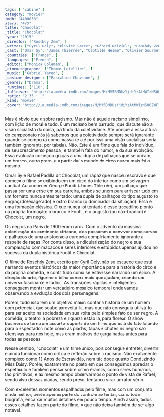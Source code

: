 ```yaml
---
tags: [ "cabine" ]
category: "movies"
imdb: "4400038"
stars: "4/5"
title: "Chocolat"
_title: "Chocolat"
_year: "2015"
_director: ["Roschdy Zem", ]
_writer: ["Cyril Gely", "Olivier Gorce", "Gérard Noiriel", "Roschdy Zem", ]
_cast: ["Omar Sy", "James Thierrée", "Clotilde Hesme", "Olivier Gourmet", "Frédéric Pierrot", "Noémie Lvovsky", "Alice de Lencquesaing", "Alex Descas", "Olivier Rabourdin", ]
_countries: ["France", ]
_languages: ["French", ]
_editor: ["Monica Coleman", ]
_cinematographer: ["Thomas Letellier", ]
_music: ["Gabriel Yared", ]
_costume designer: ["Pascaline Chavanne", ]
_genres: ["Drama", ]
_runtimes: ["110", ]
_fullcover: "http://ia.media-imdb.com/images/M/MV5BMDUzYjdiYzAtMWIzNS00ZWFjLWIyZmEtZjM5NjJjNTZkOGUzXkEyXkFqcGdeQXVyNTY0OTgzMzU@.jpg"
_ratio: "2.35 : 1"
_kind: "movie"
_cover: "http://ia.media-imdb.com/images/M/MV5BMDUzYjdiYzAtMWIzNS00ZWFjLWIyZmEtZjM5NjJjNTZkOGUzXkEyXkFqcGdeQXVyNTY0OTgzMzU@._V1._SX100_SY136_.jpg"
---
```

Mas é óbvio que é sobre racismo. Mas não é aquele racismo simplinho, com lição de moral e tudo. É um racismo bem parrudo, que discute não a visão socialista da coisa, partindo da coletividade. Até porque à essa altura do campeonato nós já sabemos que a coletividade sempre será ignorante quando se comporta como massa (e até por isso uma visão socialista seria também ignorante, por tabela). Não. Este é um filme que fala do indivíduo, de seu crescimento pessoal, e também fala do humor, e da sua evolução. Essa evolução começou graças a uma dupla de palhaços que se uniram, um branco, outro preto, e a partir daí o mundo do circo nunca mais foi o mesmo.

Omar Sy é Rafael Padilla dit Chocolat, um rapaz que nasceu escravo e que começo o filme se exibindo em um circo do interior como um selvagem canibal. Ao conhecer George Footit (James Thierrée), um palhaço que passa por uma crise em sua carreira, ambos se unem para arriscar tudo em um formato nunca antes tentado: uma dupla de palhaços do tipo augusto (o engraçado/exagerado) e outro branco (o dominador da situação). Essa é uma formação clássica. O que nunca foi tentado é esse trocadilho pronto na própria formação: o branco é Footit, e o augusto (ou não-branco) é Chocolat, um negro.

Os negros na Paris de 1900 eram raros. Com o advento da massiva colonização do continente africano, eles passaram a conviver como servos e palhaços de uma aristocracia europeia completamente ignorante a respeito de raças. Por conta disso, a ridicularização do negro e sua comparação com macacos e seres inferiores e estúpidos apenas ajudou no sucesso da dupla histórica Footit e Chocolat.

O filme de Roschdy Zem, escrito por Cyril Gely, não se esquece que está narrando eventos históricos da maior importância para a história do circo e da própria comédia, e conta tudo como se estivesse narrando um épico. A direção de arte, figurino e trilha sonora mais que ajudam, criando um universo fascinante e lúdico. As transições rápidas e inteligentes conseguem montar um verdadeiro mosaico temporal onde vamos observando a evolução dos dois personagens.

Porém, tudo isso tem um objetivo maior: contar a história de um homem com potencial, que soube aproveitá-lo, mas que não conseguiu utilizá-lo para ser aceito na sociedade em sua volta pelo simples fato de ser negro. A comédia, o teatro, a pobreza e riqueza estão lá, para florear. O show business se torna um assunto-suporte de um filme que está de fato falando para o espectador: note como as piadas, tapas e chutes no negro são ofensivas para nós hoje, mas eram motivos de gargalhadas antes para todas as pessoas.

Nesse sentido, "Chocolat" é um filme único, pois consegue entreter, divertir e ainda funcionar como crítica e reflexão sobre o racismo. Não exatamente complexo como 12 Anos de Escravidão, nem tão doce quanto Conduzindo Miss Daisy. Porém, exatamente no ponto em que conseguimos apreciar o espetáculo e também pensar sobre como éramos, como seres humanos, tão primitivos, e ao mesmo tempo observarmos o ponto de vista de Rafael, sendo alvo dessas piadas, sendo preso, tentando virar um ator sério.

Com excelentes momentos espalhados pelo filme, mas com um conjunto ainda melhor, perde apenas parte do controle ao tentar, como toda biografia, encaixar muitos detalhes em pouco tempo. Ainda assim, todos esses detalhes fazem parte do filme, o que não deixa também de ser algo notável.
